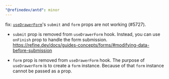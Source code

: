 ```yaml
---
"@refinedev/antd": minor
---
```


fix: [`useDrawerForm`](https://refine.dev/docs/ui-integrations/ant-design/hooks/use-drawer-form/)'s `submit` and `form` props are not working (#5727).

- `submit` prop is removed from `useDrawerForm` hook. Instead, you can use `onFinish` prop to handle the form submission.
  https://refine.dev/docs/guides-concepts/forms/#modifying-data-before-submission

- `form` prop is removed from `useDrawerForm` hook.
  The purpose of `useDrawerForm` is to create a `form` instance. Because of that `form` instance cannot be passed as a prop.
